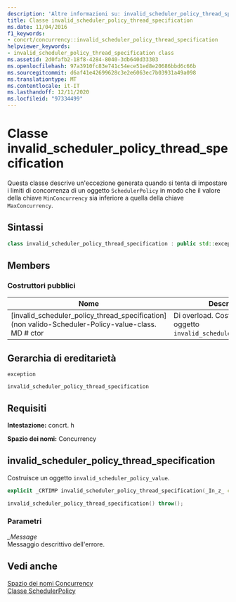 ```yaml
---
description: 'Altre informazioni su: invalid_scheduler_policy_thread_specification Class'
title: Classe invalid_scheduler_policy_thread_specification
ms.date: 11/04/2016
f1_keywords:
- concrt/concurrency::invalid_scheduler_policy_thread_specification
helpviewer_keywords:
- invalid_scheduler_policy_thread_specification class
ms.assetid: 2d0fafb2-18f8-4284-8040-3db640d33303
ms.openlocfilehash: 97a3910fc83e741c54ece51ed8e20686bbd6c66b
ms.sourcegitcommit: d6af41e42699628c3e2e6063ec7b03931a49a098
ms.translationtype: MT
ms.contentlocale: it-IT
ms.lasthandoff: 12/11/2020
ms.locfileid: "97334499"
---
```

# <a name="invalid_scheduler_policy_thread_specification-class"></a>Classe invalid_scheduler_policy_thread_specification

Questa classe descrive un'eccezione generata quando si tenta di impostare i limiti di concorrenza di un oggetto `SchedulerPolicy` in modo che il valore della chiave `MinConcurrency` sia inferiore a quella della chiave `MaxConcurrency`.

## <a name="syntax"></a>Sintassi

```cpp
class invalid_scheduler_policy_thread_specification : public std::exception;
```

## <a name="members"></a>Members

### <a name="public-constructors"></a>Costruttori pubblici

|Nome|Description|
|----------|-----------------|
|[invalid_scheduler_policy_thread_specification] (non valido-Scheduler-Policy-value-class. MD # ctor|Di overload. Costruisce un oggetto `invalid_scheduler_policy_value`.|

## <a name="inheritance-hierarchy"></a>Gerarchia di ereditarietà

`exception`

`invalid_scheduler_policy_thread_specification`

## <a name="requirements"></a>Requisiti

**Intestazione:** concrt. h

**Spazio dei nomi:** Concurrency

## <a name="invalid_scheduler_policy_thread_specification"></a><a name="ctor"></a> invalid_scheduler_policy_thread_specification

Costruisce un oggetto `invalid_scheduler_policy_value`.

```cpp
explicit _CRTIMP invalid_scheduler_policy_thread_specification(_In_z_ const char* _Message) throw();

invalid_scheduler_policy_thread_specification() throw();
```

### <a name="parameters"></a>Parametri

*_Message*<br/>
Messaggio descrittivo dell'errore.

## <a name="see-also"></a>Vedi anche

[Spazio dei nomi Concurrency](concurrency-namespace.md)<br/>
[Classe SchedulerPolicy](schedulerpolicy-class.md)
